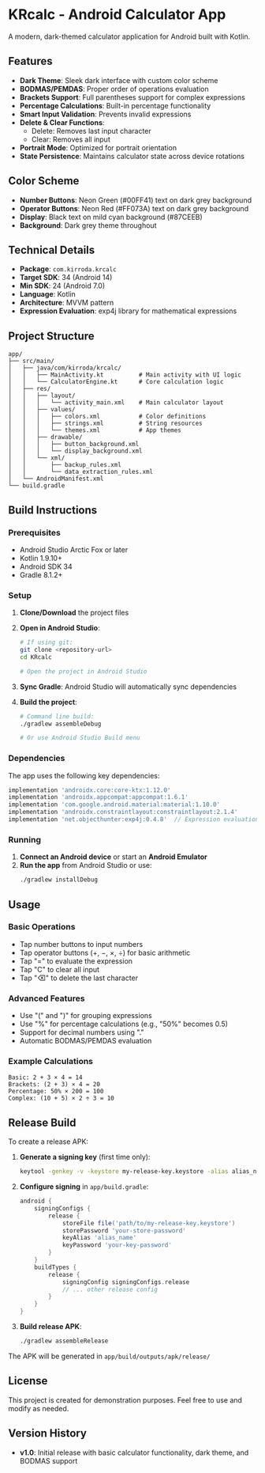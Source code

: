 # KRcalc - Android Calculator App

A modern, dark-themed calculator application for Android built with Kotlin.

## Features

- **Dark Theme**: Sleek dark interface with custom color scheme
- **BODMAS/PEMDAS**: Proper order of operations evaluation
- **Brackets Support**: Full parentheses support for complex expressions
- **Percentage Calculations**: Built-in percentage functionality
- **Smart Input Validation**: Prevents invalid expressions
- **Delete & Clear Functions**: 
  - Delete: Removes last input character
  - Clear: Removes all input
- **Portrait Mode**: Optimized for portrait orientation
- **State Persistence**: Maintains calculator state across device rotations

## Color Scheme

- **Number Buttons**: Neon Green (#00FF41) text on dark grey background
- **Operator Buttons**: Neon Red (#FF073A) text on dark grey background
- **Display**: Black text on mild cyan background (#87CEEB)
- **Background**: Dark grey theme throughout

## Technical Details

- **Package**: `com.kirroda.krcalc`
- **Target SDK**: 34 (Android 14)
- **Min SDK**: 24 (Android 7.0)
- **Language**: Kotlin
- **Architecture**: MVVM pattern
- **Expression Evaluation**: exp4j library for mathematical expressions

## Project Structure

```
app/
├── src/main/
│   ├── java/com/kirroda/krcalc/
│   │   ├── MainActivity.kt          # Main activity with UI logic
│   │   └── CalculatorEngine.kt      # Core calculation logic
│   ├── res/
│   │   ├── layout/
│   │   │   └── activity_main.xml    # Main calculator layout
│   │   ├── values/
│   │   │   ├── colors.xml           # Color definitions
│   │   │   ├── strings.xml          # String resources
│   │   │   └── themes.xml           # App themes
│   │   ├── drawable/
│   │   │   ├── button_background.xml
│   │   │   └── display_background.xml
│   │   └── xml/
│   │       ├── backup_rules.xml
│   │       └── data_extraction_rules.xml
│   └── AndroidManifest.xml
└── build.gradle
```

## Build Instructions

### Prerequisites

- Android Studio Arctic Fox or later
- Kotlin 1.9.10+
- Android SDK 34
- Gradle 8.1.2+

### Setup

1. **Clone/Download** the project files
2. **Open in Android Studio**:
   ```bash
   # If using git:
   git clone <repository-url>
   cd KRcalc
   
   # Open the project in Android Studio
   ```

3. **Sync Gradle**: Android Studio will automatically sync dependencies

4. **Build the project**:
   ```bash
   # Command line build:
   ./gradlew assembleDebug
   
   # Or use Android Studio Build menu
   ```

### Dependencies

The app uses the following key dependencies:

```gradle
implementation 'androidx.core:core-ktx:1.12.0'
implementation 'androidx.appcompat:appcompat:1.6.1'
implementation 'com.google.android.material:material:1.10.0'
implementation 'androidx.constraintlayout:constraintlayout:2.1.4'
implementation 'net.objecthunter:exp4j:0.4.8'  // Expression evaluation
```

### Running

1. **Connect an Android device** or start an **Android Emulator**
2. **Run the app** from Android Studio or use:
   ```bash
   ./gradlew installDebug
   ```

## Usage

### Basic Operations
- Tap number buttons to input numbers
- Tap operator buttons (+, −, ×, ÷) for basic arithmetic
- Tap "=" to evaluate the expression
- Tap "C" to clear all input
- Tap "⌫" to delete the last character

### Advanced Features
- Use "(" and ")" for grouping expressions
- Use "%" for percentage calculations (e.g., "50%" becomes 0.5)
- Support for decimal numbers using "."
- Automatic BODMAS/PEMDAS evaluation

### Example Calculations
```
Basic: 2 + 3 × 4 = 14
Brackets: (2 + 3) × 4 = 20
Percentage: 50% × 200 = 100
Complex: (10 + 5) × 2 ÷ 3 = 10
```

## Release Build

To create a release APK:

1. **Generate a signing key** (first time only):
   ```bash
   keytool -genkey -v -keystore my-release-key.keystore -alias alias_name -keyalg RSA -keysize 2048 -validity 10000
   ```

2. **Configure signing** in `app/build.gradle`:
   ```gradle
   android {
       signingConfigs {
           release {
               storeFile file('path/to/my-release-key.keystore')
               storePassword 'your-store-password'
               keyAlias 'alias_name'
               keyPassword 'your-key-password'
           }
       }
       buildTypes {
           release {
               signingConfig signingConfigs.release
               // ... other release config
           }
       }
   }
   ```

3. **Build release APK**:
   ```bash
   ./gradlew assembleRelease
   ```

The APK will be generated in `app/build/outputs/apk/release/`

## License

This project is created for demonstration purposes. Feel free to use and modify as needed.

## Version History

- **v1.0**: Initial release with basic calculator functionality, dark theme, and BODMAS support
